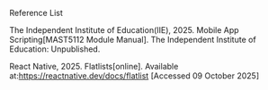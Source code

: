 Reference List

The Independent Institute of Education(IIE), 2025. Mobile App Scripting[MAST5112 Module Manual]. The Independent Institute of Education: Unpublished.

React Native, 2025. Flatlists[online]. Available at:<https://reactnative.dev/docs/flatlist> [Accessed 09 October 2025]
